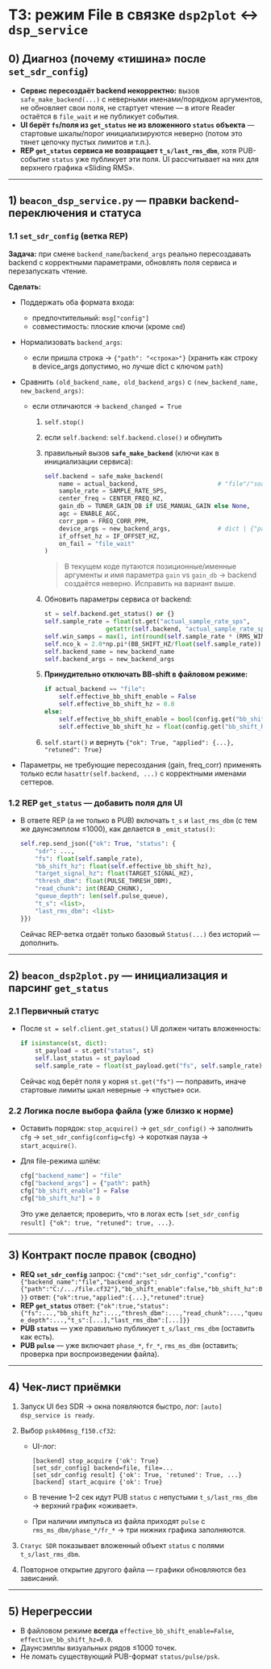 
# ТЗ: режим File в связке `dsp2plot` ↔ `dsp_service`

## 0) Диагноз (почему «тишина» после `set_sdr_config`)

* **Сервис пересоздаёт backend некорректно:** вызов `safe_make_backend(...)` с неверными именами/порядком аргументов, не обновляет свои поля, не стартует чтение — в итоге Reader остаётся в `file_wait` и не публикует события. 
* **UI берёт `fs`/поля из `get_status` не из вложенного `status` объекта** — стартовые шкалы/порог инициализируются неверно (потом это тянет цепочку пустых лимитов и т.п.). 
* **REP `get_status` сервиса не возвращает `t_s/last_rms_dbm`**, хотя PUB-событие `status` уже публикует эти поля. UI рассчитывает на них для верхнего графика «Sliding RMS». 

---

## 1) `beacon_dsp_service.py` — правки backend-переключения и статуса  

### 1.1 `set_sdr_config` (ветка REP)

**Задача:** при смене `backend_name`/`backend_args` реально пересоздавать backend с корректными параметрами, обновлять поля сервиса и перезапускать чтение.

**Сделать:**

* Поддержать оба формата входа:

  * предпочтительный: `msg["config"]`
  * совместимость: плоские ключи (кроме `cmd`)
* Нормализовать `backend_args`:

  * если пришла строка → `{"path": "<строка>"}` (хранить как строку в device_args допустимо, но лучше dict с ключом `path`)
* Сравнить `(old_backend_name, old_backend_args)` с `(new_backend_name, new_backend_args)`:

  * если отличаются → `backend_changed = True`

    1. `self.stop()`
    2. если `self.backend`: `self.backend.close()` и обнулить
    3. правильный вызов **`safe_make_backend`** (ключи как в инициализации сервиса):

       ```python
       self.backend = safe_make_backend(
           name = actual_backend,                      # "file"/"soapy_*"/"rsa306"/etc
           sample_rate = SAMPLE_RATE_SPS,
           center_freq = CENTER_FREQ_HZ,
           gain_db = TUNER_GAIN_DB if USE_MANUAL_GAIN else None,
           agc = ENABLE_AGC,
           corr_ppm = FREQ_CORR_PPM,
           device_args = new_backend_args,             # dict | {"path": "..."} | str
           if_offset_hz = IF_OFFSET_HZ,
           on_fail = "file_wait"
       )
       ```

       > В текущем коде путаются позиционные/именные аргументы и имя параметра `gain` vs `gain_db` → backend создаётся неверно. Исправить на вариант выше.
    4. Обновить параметры сервиса от backend:

       ```python
       st = self.backend.get_status() or {}
       self.sample_rate = float(st.get("actual_sample_rate_sps",
                        getattr(self.backend, "actual_sample_rate_sps", SAMPLE_RATE_SPS)))
       self.win_samps = max(1, int(round(self.sample_rate * (RMS_WIN_MS * 1e-3))))
       self.nco_k = 2.0*np.pi*(BB_SHIFT_HZ/float(self.sample_rate))
       self.backend_name = new_backend_name
       self.backend_args = new_backend_args
       ```
    5. **Принудительно отключать BB-shift в файловом режиме:**

       ```python
       if actual_backend == "file":
           self.effective_bb_shift_enable = False
           self.effective_bb_shift_hz = 0.0
       else:
           self.effective_bb_shift_enable = bool(config.get("bb_shift_enable", BB_SHIFT_ENABLE))
           self.effective_bb_shift_hz = float(config.get("bb_shift_hz", BB_SHIFT_HZ))
       ```
    6. `self.start()` и вернуть `{"ok": True, "applied": {...}, "retuned": True}`
* Параметры, не требующие пересоздания (gain, freq_corr) применять только если `hasattr(self.backend, ...)` с корректными именами сеттеров.

### 1.2 REP `get_status` — добавить поля для UI

* В ответе REP (а не только в PUB) включать `t_s` и `last_rms_dbm` (с тем же даунсэмплом ≤1000), как делается в `_emit_status()`:

  ```python
  self.rep.send_json({"ok": True, "status": {
      "sdr": ...,
      "fs": float(self.sample_rate),
      "bb_shift_hz": float(self.effective_bb_shift_hz),
      "target_signal_hz": float(TARGET_SIGNAL_HZ),
      "thresh_dbm": float(PULSE_THRESH_DBM),
      "read_chunk": int(READ_CHUNK),
      "queue_depth": len(self.pulse_queue),
      "t_s": <list>,
      "last_rms_dbm": <list>
  }})
  ```

  Сейчас REP-ветка отдаёт только базовый `Status(...)` без историй — дополнить. 

---

## 2) `beacon_dsp2plot.py` — инициализация и парсинг `get_status`  

### 2.1 Первичный статус

* После `st = self.client.get_status()` UI должен читать вложенность:

  ```python
  if isinstance(st, dict):
      st_payload = st.get("status", st)
      self.last_status = st_payload
      self.sample_rate = float(st_payload.get("fs", self.sample_rate))
  ```

  Сейчас код берёт поля у корня `st.get("fs")` — поправить, иначе стартовые лимиты шкал неверные → «пустые» оси.

### 2.2 Логика после выбора файла (уже близко к норме)

* Оставить порядок: `stop_acquire()` → `get_sdr_config()` → заполнить `cfg` → `set_sdr_config(config=cfg)` → короткая пауза → `start_acquire()`.
* Для file-режима шлём:

  ```python
  cfg["backend_name"] = "file"
  cfg["backend_args"] = {"path": path}
  cfg["bb_shift_enable"] = False
  cfg["bb_shift_hz"] = 0
  ```

  Это уже делается; проверить, что в логах есть `[set_sdr_config result] {"ok": true, "retuned": true, ...}`.

---

## 3) Контракт после правок (сводно)

* **REQ `set_sdr_config`**
  запрос: `{"cmd":"set_sdr_config","config":{"backend_name":"file","backend_args":{"path":"C:/.../file.cf32"},"bb_shift_enable":false,"bb_shift_hz":0}}`
  ответ: `{"ok":true,"applied":{...},"retuned":true}`
* **REP `get_status`**
  ответ: `{"ok":true,"status":{"fs":...,"bb_shift_hz":...,"thresh_dbm":...,"read_chunk":...,"queue_depth":...,"t_s":[...],"last_rms_dbm":[...]}}`
* **PUB `status`** — уже правильно публикует `t_s/last_rms_dbm` (оставить как есть).
* **PUB `pulse`** — уже включает `phase_*`, `fr_*`, `rms_ms_dbm` (оставить; проверка при воспроизведении файла).

---

## 4) Чек-лист приёмки

1. Запуск UI без SDR → окна появляются быстро, лог: `[auto] dsp_service is ready`.
2. Выбор `psk406msg_f150.cf32`:

   * UI-лог:

     ```
     [backend] stop_acquire {'ok': True}
     [set_sdr_config] backend=file, file=...
     [set_sdr_config result] {'ok': True, 'retuned': True, ...}
     [backend] start_acquire {'ok': True}
     ```
   * В течение 1–2 сек идут PUB `status` с непустыми `t_s/last_rms_dbm` → верхний график «оживает».
   * При наличии импульса из файла приходят `pulse` с `rms_ms_dbm/phase_*/fr_*` → три нижних графика заполняются.
3. `Статус SDR` показывает вложенный объект `status` с полями `t_s/last_rms_dbm`.
4. Повторное открытие другого файла — графики обновляются без зависаний.

---

## 5) Нерегрессии

* В файловом режиме **всегда** `effective_bb_shift_enable=False`, `effective_bb_shift_hz=0.0`.
* Даунсэмплы визуальных рядов ≤1000 точек.
* Не ломать существующий PUB-формат `status/pulse/psk`.

